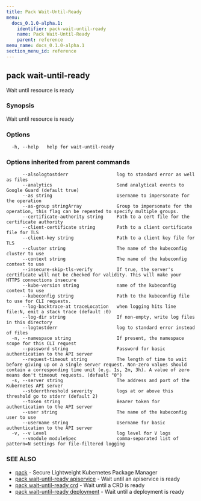 ```yaml
---
title: Pack Wait-Until-Ready
menu:
  docs_0.1.0-alpha.1:
    identifier: pack-wait-until-ready
    name: Pack Wait-Until-Ready
    parent: reference
menu_name: docs_0.1.0-alpha.1
section_menu_id: reference
---
```

## pack wait-until-ready

Wait until resource is ready

### Synopsis

Wait until resource is ready

### Options

```
  -h, --help   help for wait-until-ready
```

### Options inherited from parent commands

```
      --alsologtostderr                  log to standard error as well as files
      --analytics                        Send analytical events to Google Guard (default true)
      --as string                        Username to impersonate for the operation
      --as-group stringArray             Group to impersonate for the operation, this flag can be repeated to specify multiple groups.
      --certificate-authority string     Path to a cert file for the certificate authority
      --client-certificate string        Path to a client certificate file for TLS
      --client-key string                Path to a client key file for TLS
      --cluster string                   The name of the kubeconfig cluster to use
      --context string                   The name of the kubeconfig context to use
      --insecure-skip-tls-verify         If true, the server's certificate will not be checked for validity. This will make your HTTPS connections insecure
      --kube-version string              name of the kubeconfig context to use
      --kubeconfig string                Path to the kubeconfig file to use for CLI requests.
      --log-backtrace-at traceLocation   when logging hits line file:N, emit a stack trace (default :0)
      --log-dir string                   If non-empty, write log files in this directory
      --logtostderr                      log to standard error instead of files
  -n, --namespace string                 If present, the namespace scope for this CLI request
      --password string                  Password for basic authentication to the API server
      --request-timeout string           The length of time to wait before giving up on a single server request. Non-zero values should contain a corresponding time unit (e.g. 1s, 2m, 3h). A value of zero means don't timeout requests. (default "0")
  -s, --server string                    The address and port of the Kubernetes API server
      --stderrthreshold severity         logs at or above this threshold go to stderr (default 2)
      --token string                     Bearer token for authentication to the API server
      --user string                      The name of the kubeconfig user to use
      --username string                  Username for basic authentication to the API server
  -v, --v Level                          log level for V logs
      --vmodule moduleSpec               comma-separated list of pattern=N settings for file-filtered logging
```

### SEE ALSO

* [pack](/docs/reference/pack.md)	 - Secure Lightweight Kubernetes Package Manager
* [pack wait-until-ready apiservice](/docs/reference/pack_wait-until-ready_apiservice.md)	 - Wait until an apiservice is ready
* [pack wait-until-ready crd](/docs/reference/pack_wait-until-ready_crd.md)	 - Wait until a CRD is ready
* [pack wait-until-ready deployment](/docs/reference/pack_wait-until-ready_deployment.md)	 - Wait until a deployment is ready

